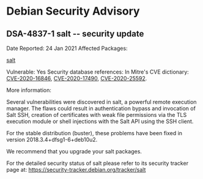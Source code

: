 
Debian Security Advisory
========================


DSA-4837-1 salt -- security update
----------------------------------



Date Reported:
24 Jan 2021
Affected Packages:

[salt](https://packages.debian.org/src:salt)

Vulnerable:
Yes
Security database references:
In Mitre's CVE dictionary: [CVE-2020-16846](https://security-tracker.debian.org/tracker/CVE-2020-16846), [CVE-2020-17490](https://security-tracker.debian.org/tracker/CVE-2020-17490), [CVE-2020-25592](https://security-tracker.debian.org/tracker/CVE-2020-25592).  

More information:

Several vulnerabilities were discovered in salt, a powerful remote
execution manager. The flaws could result in authentication bypass and
invocation of Salt SSH, creation of certificates with weak file
permissions via the TLS execution module or shell injections with the
Salt API using the SSH client.


For the stable distribution (buster), these problems have been fixed in
version 2018.3.4+dfsg1-6+deb10u2.


We recommend that you upgrade your salt packages.


For the detailed security status of salt please refer to its security
tracker page at:
<https://security-tracker.debian.org/tracker/salt>





